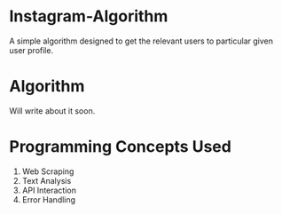 # Instagram-Algorithm
A simple algorithm designed to get the relevant users to particular given user profile.

# Algorithm
Will write about it soon.

# Programming Concepts Used
1. Web Scraping
2. Text Analysis
3. API Interaction
4. Error Handling
